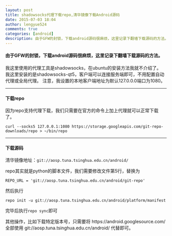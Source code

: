 ```yaml
---
layout: post
title: shadowsocks代理下载repo,清华镜像下载Android源码
date: 2015-07-03 18:04
author: lengyue524
comments: true
categories: [android]
description: 由于GFW的封锁，下载android源码很麻烦，这里记录下翻墙下载源码的方法。
---
```

<h4>由于GFW的封锁，下载android源码很麻烦，这里记录下翻墙下载源码的方法。</h4>

<p>我这里使用的代理工具是shadowsocks，在ubuntu的安装方法我就不介绍了。 我这里安装的是shadowsocks-qt5，客户端可以连接服务端即可，不用配置自动代理或全局代理。 注意，我设置的本地客户端地址为默认127.0.0.0端口为1080。</p>

<hr />

<h4>下载repo</h4>

<p>因为repo支持代理下载，我们只需要在官方的命令上加上代理就可以正常下载了。</p>

<p><code>curl --socks5 127.0.0.1:1080 https://storage.googleapis.com/git-repo-downloads/repo &gt; ~/bin/repo</code></p>

<hr />

<h4>下载源码</h4>

<p>清华镜像地址：<code>git://aosp.tuna.tsinghua.edu.cn/android/</code></p>

<p>repo其实就是python的脚本文件，我们需要修改文件第5行，替换为</p>

<p><code>REPO_URL = 'git://aosp.tuna.tsinghua.edu.cn/android/git-repo'</code></p>

<p>然后执行</p>

<p><code>repo init -u git://aosp.tuna.tsinghua.edu.cn/android/platform/manifest</code></p>

<p>完毕后执行<code>repo sync</code>即可</p>

<p>其他操作，比如下载特定版本号，只需要将 https://android.googlesource.com/ 全部使用 git://aosp.tuna.tsinghua.edu.cn/android/ 代替即可。</p>
